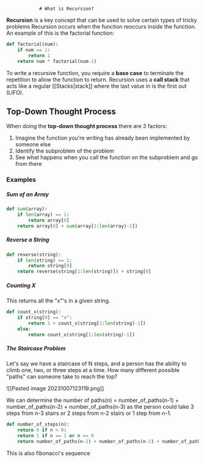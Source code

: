 				# What is Recursion?
**Recursion** is a key concept that can be used to solve certain types of tricky problems
Recursion occurs when the function reoccurs inside the function. An example of this is the factorial function:

``` Python
def factorial(num):
	if num == 1:
		return 1
	return num * factorial(num-1)
```

To write a recursive function, you require a **base case** to terminate the repetition to allow the function to return. Recursion uses a **call stack** that acts like a regular [[Stacks|stack]] where the last value in is the first out (LIFO).

## Top-Down Thought Process
When doing the **top-down thought process** there are 3 factors:
1. Imagine the function you're writing has already been implemented by someone else
2. Identify the subproblem of the problem
3. See what happens when you call the function on the subproblem and go from there

### Examples
##### Sum of an Array
``` Python
def sum(array):
	if len(array) == 1:
		return array[0]
	return array[0] + sum(array[1:len(array)-1])
```
##### Reverse a String
``` Python
def reverse(string):
	if len(string) == 1:
		return string[0]
	return reverse(string[1:len(string)]) + string[0]
```
##### Counting X
This returns all the "x"'s in a given string.
``` Python
def count_x(string):
	if string[0] == "x":
		return 1 + count_x(string[1:len(string)-1])
	else:
		return count_x(string[1:len(string)-1])
```
##### The Staircase Problem
Let's say we have a staircase of N steps, and a person has the ability to climb one, two, or three steps at a time. How many different possible "paths"  can someone take to reach the top?

![[Pasted image 20231007123119.png]]

We can determine the number of paths(n) = number_of_paths(n-1) + number_of_paths(n-2) + number_of_paths(n-3) as the person could take 3 steps from n-3 stairs or 2 steps from n-2 stairs or 1 step from n-1.

``` Python
def number_of_steps(n):
	return 0 if n < 0:
	return 1 if n == 1 or n == 0
	return number_of_paths(n-1) + number_of_paths(n-2) + number_of_paths(n-3)
```

This is also fibonacci's sequence
